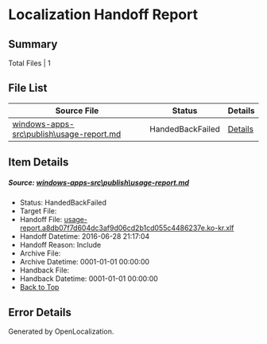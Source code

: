 # <a name='report-top'></a> Localization Handoff Report

## Summary
 Total Files | 1

## File List
 Source File | Status | Details 
 ----------- | ------ | ------- 
 [windows-apps-src\publish\usage-report.md](https://github.com/Microsoft/windows-apps/blob/056642044953bab02f78912c7611ddcf5d6d48e6/windows-apps-src/publish/usage-report.md) | HandedBackFailed | [Details](#476e7ee0c9c7ea7dce7f5e3a0389091ede9132c43648)

## Item Details
##### <a name='476e7ee0c9c7ea7dce7f5e3a0389091ede9132c43648'></a> Source: [windows-apps-src\publish\usage-report.md](https://github.com/Microsoft/windows-apps/blob/056642044953bab02f78912c7611ddcf5d6d48e6/windows-apps-src/publish/usage-report.md)
* Status: HandedBackFailed
* Target File: 
* Handoff File: [usage-report.a8db07f7d604dc3af9d06cd2b1cd055c4486237e.ko-kr.xlf](https://github.com/Microsoft/WDG.handoff/blob/2c028e605591a2f9c3f76a3cf38cd0836647db05/ol-handoff/Microsoft/windows-apps.ko-kr/master/usage-report.a8db07f7d604dc3af9d06cd2b1cd055c4486237e.ko-kr.xlf)
* Handoff Datetime: 2016-06-28 21:17:04
* Handoff Reason: Include
* Archive File: 
* Archive Datetime: 0001-01-01 00:00:00
* Handback File: 
* Handback Datetime: 0001-01-01 00:00:00
* [Back to Top](#report-top)


## Error Details

Generated by OpenLocalization.
